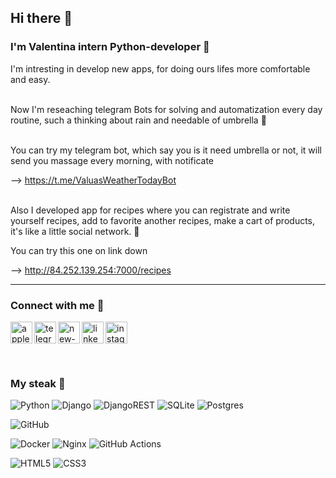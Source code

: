 ## Hi there 👋

### I'm Valentina intern Python-developer 🐍

I'm intresting in develop new apps, for doing ours lifes more comfortable and easy. 

  \
Now I'm reseaching telegram Bots for solving and automatization every day routine, such a thinking about rain and needable of umbrella 🌂
  
  \
You can try my telegram bot, which say you is it need umbrella or not, it will send you massage every morning, with notificate 

--> https://t.me/ValuasWeatherTodayBot

  \
Also I developed app for recipes where you can registrate and write yourself recipes, add to favorite another recipes, make a cart of products, it's like a little social network. 🥪

You can try this one on link down 

--> http://84.252.139.254:7000/recipes

---

### Connect with me 🤝

<a href="tel:+79505479866"><img align="left" src="https://img.icons8.com/doodle/48/apple-phone.png" alt="apple-phone" width="35px"/></a>

<a href="https://t.me/valua_s"><img align="left" src="https://img.icons8.com/doodle/48/telegram.png" alt="telegram" width="35px"/></a>

<a href="mailto:va1.34@yandex.ru"><img align="left" src="https://img.icons8.com/doodle/48/new-post.png" alt="new-post" width="35px"/></a>

<a href="https://www.linkedin.com/in/valentina-chermashentseva-78728927b/"><img align="left" src="https://img.icons8.com/doodle/48/linkedin--v2.png" alt="linkedin--v2" width="35px"/></a>

<a href="https://instagram.com/valua_s"><img align="center" src="https://img.icons8.com/doodle/48/instagram-new.png" alt="instagram-new" width="35px"/></a>

<br>

### My steak 🔗

![Python](https://img.shields.io/badge/python-3670A0?style=for-the-badge&logo=python&logoColor=ffdd54)
![Django](https://img.shields.io/badge/django-%23092E20.svg?style=for-the-badge&logo=django&logoColor=white)
![DjangoREST](https://img.shields.io/badge/DJANGO-REST-ff1709?style=for-the-badge&logo=django&logoColor=white&color=ff1709&labelColor=gray)
![SQLite](https://img.shields.io/badge/sqlite-%2307405e.svg?style=for-the-badge&logo=sqlite&logoColor=white)
![Postgres](https://img.shields.io/badge/postgres-%23316192.svg?style=for-the-badge&logo=postgresql&logoColor=white)

![GitHub](https://img.shields.io/badge/github-%23121011.svg?style=for-the-badge&logo=github&logoColor=white)


![Docker](https://img.shields.io/badge/docker-%230db7ed.svg?style=for-the-badge&logo=docker&logoColor=white)
![Nginx](https://img.shields.io/badge/nginx-%23009639.svg?style=for-the-badge&logo=nginx&logoColor=white)
![GitHub Actions](https://img.shields.io/badge/github%20actions-%232671E5.svg?style=for-the-badge&logo=githubactions&logoColor=white)


![HTML5](https://img.shields.io/badge/html5-%23E34F26.svg?style=for-the-badge&logo=html5&logoColor=white)
![CSS3](https://img.shields.io/badge/css3-%231572B6.svg?style=for-the-badge&logo=css3&logoColor=white)

